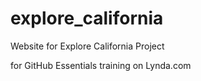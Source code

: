 explore_california
==================

Website for Explore California Project

for GitHub Essentials training on Lynda.com
